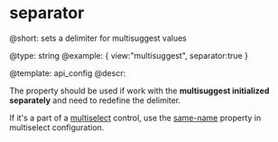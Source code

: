 separator
=============

@short: sets a delimiter for multisuggest values

@type: string
@example:
{ view:"multisuggest", separator:true }

@template:	api_config
@descr:

The property should be used if work with the **multisuggest initialized separately** and need to redefine the delimiter. 

If it's a part of a [multiselect](api/refs/ui.multiselect.md) control, use the [same-name](api/ui.multiselect_separator_config.md) property in multiselect configuration.


